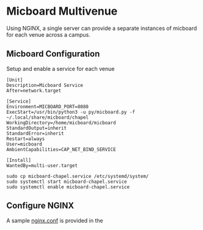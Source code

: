 # Micboard Multivenue
Using NGINX, a single server can provide a separate instances of micboard for each venue across a campus.


## Micboard Configuration
Setup and enable a service for each venue

```
[Unit]
Description=Micboard Service
After=network.target

[Service]
Environment=MICBOARD_PORT=8080
ExecStart=/usr/bin/python3 -u py/micboard.py -f ~/.local/share/micboard/chapel
WorkingDirectory=/home/micboard/micboard
StandardOutput=inherit
StandardError=inherit
Restart=always
User=micboard
AmbientCapabilities=CAP_NET_BIND_SERVICE

[Install]
WantedBy=multi-user.target
```

```
sudo cp micboard-chapel.service /etc/systemd/system/
sudo systemctl start micboard-chapel.service
sudo systemctl enable micboard-chapel.service
```


## Configure NGINX
A sample [nginx.conf](nginx-sample.conf) is provided in the 
